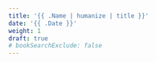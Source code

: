 ```yaml
---
title: '{{ .Name | humanize | title }}'
date: '{{ .Date }}'
weight: 1
draft: true
# bookSearchExclude: false
---
```

